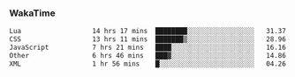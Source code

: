 ### WakaTime

<!--START_SECTION:waka-->

```txt
Lua                  14 hrs 17 mins  ████████░░░░░░░░░░░░░░░░░   31.37 %
CSS                  13 hrs 11 mins  ███████▒░░░░░░░░░░░░░░░░░   28.96 %
JavaScript           7 hrs 21 mins   ████░░░░░░░░░░░░░░░░░░░░░   16.16 %
Other                6 hrs 46 mins   ███▓░░░░░░░░░░░░░░░░░░░░░   14.86 %
XML                  1 hr 56 mins    █░░░░░░░░░░░░░░░░░░░░░░░░   04.26 %
```

<!--END_SECTION:waka-->
